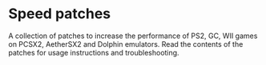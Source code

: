 # Speed patches
A collection of patches to increase the performance of PS2, GC, WII games on PCSX2, AetherSX2 and Dolphin emulators.
Read the contents of the patches for usage instructions and troubleshooting.
